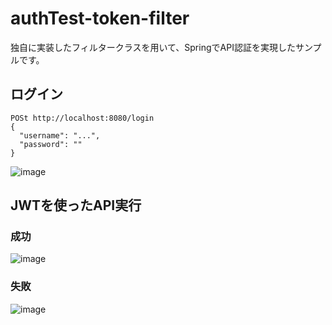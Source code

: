 # authTest-token-filter
独自に実装したフィルタークラスを用いて、SpringでAPI認証を実現したサンプルです。

## ログイン
```
POSt http://localhost:8080/login
{
  "username": "...",
  "password": ""
}
```
![image](https://github.com/user-attachments/assets/0350a2b0-f70e-4fe6-86bd-8addaf104935)

## JWTを使ったAPI実行

### 成功
![image](https://github.com/user-attachments/assets/5a0c13dd-f98f-4ef1-8c9b-81bed41a669c)

### 失敗
![image](https://github.com/user-attachments/assets/905e87fd-716c-4543-968e-c551ba113c36)

